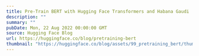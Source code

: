 ```yaml
---
title: Pre-Train BERT with Hugging Face Transformers and Habana Gaudi
description: ""
summary: ""
pubDate: Mon, 22 Aug 2022 00:00:00 GMT
source: Hugging Face Blog
url: https://huggingface.co/blog/pretraining-bert
thumbnail: "https://huggingface.co/blog/assets/99_pretraining_bert/thumbnail.png"
---
```


